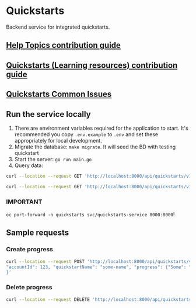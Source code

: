# Quickstarts
Backend service for integrated quickstarts.

## [Help Topics contribution guide](https://github.com/RedHatInsights/quickstarts/blob/main/docs/help-topics/README.md)

## [Quickstarts (Learning resources) contribution guide](https://github.com/RedHatInsights/quickstarts/blob/main/docs/quickstarts/README.md)

## [Quickstarts Common Issues](https://github.com/RedHatInsights/frontend-components/blob/master/packages/docs/pages/quickstarts/common-issues.mdx)

## Run the service locally
1. There are environment variables required for the application to start. It's
recommended you copy `.env.example` to `.env` and set these appropriately for local development.
2. Migrate the database: `make migrate`. It will seed the BD with testing quickstart
3. Start the server: `go run main.go`
4. Query data:
```sh
curl --location --request GET 'http://localhost:8000/api/quickstarts/v1/quickstarts/'

curl --location --request GET 'http://localhost:8000/api/quickstarts/v1/quickstarts/?bundle[]=rhel&bundle[]=insights'
```

### IMPORTANT
`oc port-forward -n quickstarts svc/quickstarts-service 8000:8000`!

## Sample requests

### Create progress

```sh
curl --location --request POST 'http://localhost:8000/api/quickstarts/v1/progress' --header 'Content-Type: application/json' --data-raw '{
"accountId": 123, "quickstartName": "some-name", "progress": {"Some": "Progress-updated"}
}'

```
### Delete progress

```sh
curl --location --request DELETE 'http://localhost:8000/api/quickstarts/v1/progress/14'
```
